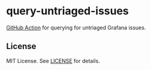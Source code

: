 query-untriaged-issues
==============

[GitHub Action](https://github.com/features/actions) for querying for untriaged Grafana issues.

License
-------

MIT License. See [LICENSE](LICENSE) for details.
